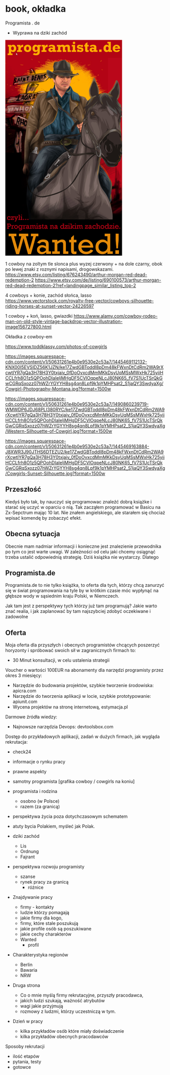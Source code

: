 # book, okładka
Programista . de
  + Wyprawa na dziki zachód

![programista-de-book-icon.png](programista-de-book-icon.png)

1 cowboy na zoltym tle slonca plus wyzej czerwony + na dole czarny, obok po lewej znaki z roznymi napisami, drogowskazami.
https://www.etsy.com/listing/676243490/arthur-morgan-red-dead-redemption-2
https://www.etsy.com/de/listing/690100573/arthur-morgan-red-dead-redemption-2?ref=landingpage_similar_listing_top-2

4 cowboys + konie, zachód słońca, lasso
https://www.vectorstock.com/royalty-free-vector/cowboys-silhouette-riding-horses-at-sunset-vector-24226597


1 cowboy + koń, lasso, gwiazdki
https://www.alamy.com/cowboy-rodeo-man-on-old-style-vintage-backdrop-vector-illustration-image156727800.html


Okładka z cowboy-em

https://www.toddklassy.com/photos-of-cowgirls


https://images.squarespace-cdn.com/content/v1/50631261e4b0e9530e2c53a7/1445469112132-KNX00I5EVSIDZ56K1JZN/ke17ZwdGBToddI8pDm48kFWxnDtCdRm2WA9rXcwtIYR7gQa3H78H3Y0txjaiv_0fDoOvxcdMmMKkDsyUqMSsMWxHk725yiiHCCLfrh8O1z5QPOohDIaIeljMHgDF5CVlOqpeNLcJ80NK65_fV7S1UcTSrQkGwCGRqSxozz07hWZrYGYYH8sg4qn8Lpf9k1pYMHPsat2_S1jaQY3SwdyaXg/Cowgirl-Photography-Montana.jpg?format=1500w

https://images.squarespace-cdn.com/content/v1/50631261e4b0e9530e2c53a7/1490860239719-WMWDP6JDJ68PLI380RYC/ke17ZwdGBToddI8pDm48kFWxnDtCdRm2WA9rXcwtIYR7gQa3H78H3Y0txjaiv_0fDoOvxcdMmMKkDsyUqMSsMWxHk725yiiHCCLfrh8O1z5QPOohDIaIeljMHgDF5CVlOqpeNLcJ80NK65_fV7S1UcTSrQkGwCGRqSxozz07hWZrYGYYH8sg4qn8Lpf9k1pYMHPsat2_S1jaQY3SwdyaXg/Western-Silhouette-of-Cowgirl.jpg?format=1500w

https://images.squarespace-cdn.com/content/v1/50631261e4b0e9530e2c53a7/1445469163884-J8XWR3J90JTHS6DTEZU2/ke17ZwdGBToddI8pDm48kFWxnDtCdRm2WA9rXcwtIYR7gQa3H78H3Y0txjaiv_0fDoOvxcdMmMKkDsyUqMSsMWxHk725yiiHCCLfrh8O1z5QPOohDIaIeljMHgDF5CVlOqpeNLcJ80NK65_fV7S1UcTSrQkGwCGRqSxozz07hWZrYGYYH8sg4qn8Lpf9k1pYMHPsat2_S1jaQY3SwdyaXg/Cowgirls-Sunset-Silhouette.jpg?format=1500w


## Przeszłość
Kiedyś było tak, by nauczyć się programowac znaleźć dobrą książke i starać się uczyć w oparciu o nią.
Tak zacząłem programować w Basicu na Zx-Sepctrum mając 10 lat.
Nie znałem angielskiego, ale starałem się chociaż wpisać komendę by zobaczyć efekt.

## Obecna sytuacja
Obecnie mam nadmiar informacji i konieczne jest znalezienie przewodnika po tym co jest warte uwagi.
W zależności od celu jaki chcemy osiągnąć trzeba ustalić odpowiednią strategię.
Dziś książka nie wystarczy.
Dlatego 

## Programista.de
Programista.de to nie tylko książka, to oferta dla tych, którzy chcą zanurzyć się w świat programowania na tyle by w krótkim czasie móc 
wypłynąć na głębsze wody w sąsiednim kraju Polski, w Niemczech.

Jak tam jest z perspektywy tych którzy już tam programują?
Jakie warto znać realia, i jak zaplanować by tam najszybciej zdobyć oczekiwane i zadowolne


## Oferta
Moja oferta dla przyszłych i obecnych programistów chcących poszerzyć horyzonty i spróbować swoich sił w zagranicznych firmach to:
+ 30 Minut konsultacji, w celu ustalenia strategii

Voucher o wartości 100EUR na abonamenty dla narzędzi programisty przez okres 3 miesięcy:
  + Narzędzie do budowania projektów, szybkie tworzenie środowiska: apicra.com
  + Narzędzie do tworzenia aplikacji w locie, szybkie prototypowanie: apiunit.com
  + Wycena projektów na stronę internetową, estymacja.pl


Darmowe źródła wiedzy:
  + Najnowsze narzędzia Devops: devtoolsbox.com
  
Dostęp do przykładowych aplikacji, zadań w dużych firmach, jak wygląda rekrutacja:
  + check24


+ informacje o rynku pracy
+ prawne aspekty

+ samotny programista
  [grafika cowboy / cowgirls na koniu]
  
  
+ programista i rodzina 
  + osobno (w Polsce)
  + razem (za granicą)
  
+ perspektywa życia poza dotychczasowym schematem

+ atuty bycia Polakiem, myśleć jak Polak.
+ dziki zachód
  + Lis
  + Ordnung
  + Fajrant
  
  
  
+ perspektywa rozwoju programisty
  + szanse
  + rynek pracy za granicą
    + różnice
    
  
+ Znajdywanie pracy
  + firmy - kontakty
  + ludzie którzy pomagają
  + jakie firmy dla kogo,
  + firmy, które stale poszukują
  + jakie profile osób są poszukiwane
  + jakie cechy charakterów  
  + Wanted
    + profil
    
+ Charakterystyka regionów
  + Berlin
  + Bawaria
  + NRW
  
  
+ Druga strona
  + Co o mnie myślą firmy rekrutacyjne, przyszły pracodawca,
  + jakich ludzi szukają, ważność atrybutów
  + wagi jakie przyjmują
  + rozmowy z ludzmi, którzy uczestniczą w tym.
  
  
+ Dzień w pracy
  + kilka przykładów osób które miały doświadczenie
  + kilka przykładów obecnych pracodawców
  
Sposoby rekrutacji
  + ilość etapów
  + pytania, testy
  + gotowce
  
  




